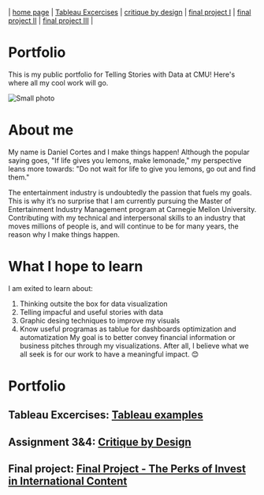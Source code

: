| [home page](README.md) | [Tableau Excercises](demotablaeu.md) | [critique by design](critique-by-design) | [final project I](final-project-part-one) | [final project II](final-project-part-two) | [final project III](final-project-part-three) |

# Portfolio
This is my public portfolio for Telling Stories with Data at CMU!  Here's where all my cool work will go.

![Small photo](https://github.com/user-attachments/assets/e64d6d83-6298-409d-811c-b93a70ce976f)

# About me
My name is Daniel Cortes and I make things happen!
Although the popular saying goes, "If life gives you lemons, make lemonade," my perspective leans more towards: "Do not wait for life to give you lemons, go out and find them."
 
The entertainment industry is undoubtedly the passion that fuels my goals. This is why it’s no surprise that I am currently pursuing the Master of Entertainment Industry Management program at Carnegie Mellon University. Contributing with my technical and interpersonal skills to an industry that moves millions of people is, and will continue to be for many years, the reason why I make things happen.

# What I hope to learn
I am exited to learn about:

1. Thinking outsite the box for data visualization
2. Telling impacful and useful stories with data
3. Graphic desing techniques to improve my visuals
4. Know useful programas as tablue for dashboards optimization and automatization
My goal is to better convey financial information or business pitches through my visualizations. After all, I believe what we all seek is for our work to have a meaningful impact. 😊

# Portfolio

## Tableau Excercises: [Tableau examples](demotablaeu.md)
## Assignment 3&4: [Critique by Design](critique-by-design.md)

## Final project: [Final Project - The Perks of Invest in International Content](https://carnegiemellon.shorthandstories.com/final-project/index.html)
